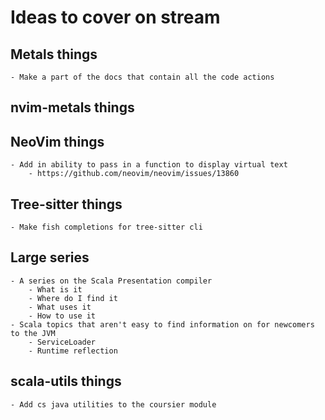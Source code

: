 # Ideas to cover on stream

## Metals things
    - Make a part of the docs that contain all the code actions

## nvim-metals things

## NeoVim things
    - Add in ability to pass in a function to display virtual text
        - https://github.com/neovim/neovim/issues/13860

## Tree-sitter things
    - Make fish completions for tree-sitter cli

## Large series
    - A series on the Scala Presentation compiler
        - What is it
        - Where do I find it
        - What uses it
        - How to use it
    - Scala topics that aren't easy to find information on for newcomers to the JVM
        - ServiceLoader
        - Runtime reflection

## scala-utils things
    - Add cs java utilities to the coursier module
